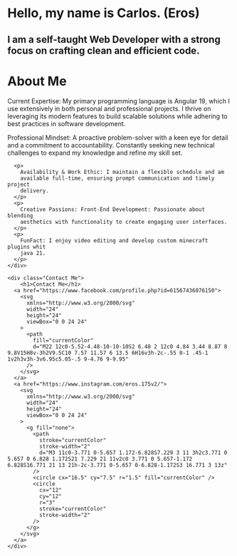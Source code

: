  <body>
    <div class="header">
      <h1>Hello, my name is Carlos. (Eros)</h1>
      <h2>
        I am a self-taught Web Developer with a strong focus on crafting clean
        and efficient code.
      </h2>
    </div>
    <div class="about-Me">
      <h1>About Me</h1>
      <p>
        Current Expertise: My primary programming language is Angular 19, which
        I use extensively in both personal and professional projects. I thrive
        on leveraging its modern features to build scalable solutions while
        adhering to best practices in software development.
      </p>
      <p>
        Professional Mindset: A proactive problem-solver with a keen eye for
        detail and a commitment to accountability. Constantly seeking new
        technical challenges to expand my knowledge and refine my skill set.
      </p>

      <p>
        Availability & Work Ethic: I maintain a flexible schedule and am
        available full-time, ensuring prompt communication and timely project
        delivery.
      </p>
      <p>
        Creative Passions: Front-End Development: Passionate about blending
        aesthetics with functionality to create engaging user interfaces.
      </p>
      <p>
        FunFact: I enjoy video editing and develop custom minecraft plugins whit
        java 21.
      </p>
    </div>

    <div class="Contact Me">
        <h1>Contact Me</h1>
      <a href="https://www.facebook.com/profile.php?id=61567436076150">
        <svg
          xmlns="http://www.w3.org/2000/svg"
          width="24"
          height="24"
          viewBox="0 0 24 24"
        >
          <path
            fill="currentColor"
            d="M22 12c0-5.52-4.48-10-10-10S2 6.48 2 12c0 4.84 3.44 8.87 8 9.8V15H8v-3h2V9.5C10 7.57 11.57 6 13.5 6H16v3h-2c-.55 0-1 .45-1 1v2h3v3h-3v6.95c5.05-.5 9-4.76 9-9.95"
          />
        </svg>
      </a>
      <a href="https://www.instagram.com/eros.175v2/">
        <svg
          xmlns="http://www.w3.org/2000/svg"
          width="24"
          height="24"
          viewBox="0 0 24 24"
        >
          <g fill="none">
            <path
              stroke="currentColor"
              stroke-width="2"
              d="M3 11c0-3.771 0-5.657 1.172-6.828S7.229 3 11 3h2c3.771 0 5.657 0 6.828 1.172S21 7.229 21 11v2c0 3.771 0 5.657-1.172 6.828S16.771 21 13 21h-2c-3.771 0-5.657 0-6.828-1.172S3 16.771 3 13z"
            />
            <circle cx="16.5" cy="7.5" r="1.5" fill="currentColor" />
            <circle
              cx="12"
              cy="12"
              r="3"
              stroke="currentColor"
              stroke-width="2"
            />
          </g>
        </svg>
      </a>
    </div>
  </body>

